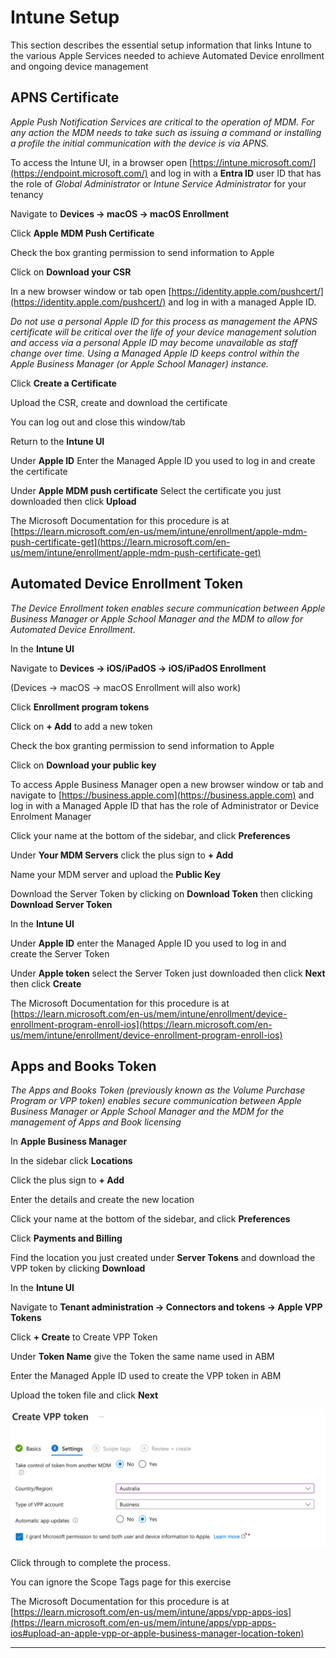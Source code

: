 # Intune Setup

This section describes the essential setup information that links Intune to the various Apple Services needed to achieve Automated Device enrollment and ongoing device management

## APNS Certificate

*Apple Push Notification Services are critical to the operation of MDM. For any action the MDM needs to take such as issuing a command or installing a profile the initial communication with the device is via APNS.*

To access the Intune UI, in a browser open [https://intune.microsoft.com/](https://endpoint.microsoft.com/) and log in with a **Entra ID** user ID that has the role of *Global Administrator* or *Intune Service Administrator* for your tenancy

Navigate to **Devices -> macOS -> macOS Enrollment**

Click **Apple MDM Push Certificate**

Check the box granting permission to send information to Apple

Click on **Download your CSR**

In a new browser window or tab open [https://identity.apple.com/pushcert/](https://identity.apple.com/pushcert/) and log in with a managed Apple ID.

*Do not use a personal Apple ID for this process as management the APNS certificate will be critical over the life of your device management solution and access via a personal Apple ID may become unavailable as staff change over time. Using a Managed Apple ID keeps control within the Apple Business Manager (or Apple School Manager) instance.*



Click **Create a Certificate**

Upload the CSR, create and download the certificate

You can log out and close this window/tab



Return to the **Intune UI**

Under **Apple ID** Enter the Managed Apple ID you used to log in and create the certificate

Under **Apple MDM push certificate** Select the certificate you just downloaded then click **Upload**

The Microsoft Documentation for this procedure is at [https://learn.microsoft.com/en-us/mem/intune/enrollment/apple-mdm-push-certificate-get](https://learn.microsoft.com/en-us/mem/intune/enrollment/apple-mdm-push-certificate-get)

## Automated Device Enrollment Token

*The Device Enrollment token enables secure communication between Apple Business Manager or Apple School Manager and the MDM to allow for Automated Device Enrollment.*

In the **Intune UI**

Navigate to **Devices -> iOS/iPadOS -> iOS/iPadOS Enrollment**

(Devices -> macOS -> macOS Enrollment will also work)

Click **Enrollment program tokens**

Click on **+ Add** to add a new token

Check the box granting permission to send information to Apple

Click on **Download your public key**



To access Apple Business Manager open a new browser window or tab and navigate to [https://business.apple.com](https://business.apple.com) and log in with a Managed Apple ID that has the role of Administrator or Device Enrolment Manager

Click your name at the bottom of the sidebar, and click **Preferences**

Under **Your MDM Servers** click the plus sign to **+ Add**

Name your MDM server and upload the **Public Key**

Download the Server Token by clicking on **Download Token** then clicking **Download Server Token**



In the **Intune UI**

Under **Apple ID** enter the Managed Apple ID you used to log in and  
create the Server Token

Under **Apple token** select the Server Token just downloaded then click **Next** then click **Create**

The Microsoft Documentation for this procedure is at  
[https://learn.microsoft.com/en-us/mem/intune/enrollment/device-enrollment-program-enroll-ios](https://learn.microsoft.com/en-us/mem/intune/enrollment/device-enrollment-program-enroll-ios)

## Apps and Books Token

*The Apps and Books Token (previously known as the Volume Purchase Program or VPP token) enables secure communication between Apple Business Manager or Apple School Manager and the MDM for the management of Apps and Book licensing*

In **Apple Business Manager**

In the sidebar click **Locations**

Click the plus sign to **+ Add**

Enter the details and create the new location

Click your name at the bottom of the sidebar, and click **Preferences**

Click **Payments and Billing**

Find the location you just created under **Server Tokens** and download the VPP token by clicking **Download**



In the **Intune UI**

Navigate to **Tenant administration -> Connectors and tokens -> Apple VPP Tokens**

Click **+ Create** to Create VPP Token

Under **Token Name** give the Token the same name used in ABM

Enter the Managed Apple ID used to create the VPP token in ABM

Upload the token file and click **Next**

<img src="assets/DYQ8Ta8mgLkWG.png" alt="" width="800" data-align="left"/>


Click through to complete the process.

You can ignore the Scope Tags page for this exercise

The Microsoft Documentation for this procedure is at  
[https://learn.microsoft.com/en-us/mem/intune/apps/vpp-apps-ios](https://learn.microsoft.com/en-us/mem/intune/apps/vpp-apps-ios#upload-an-apple-vpp-or-apple-business-manager-location-token)

***
<div style="page-break-after: always"></div>
